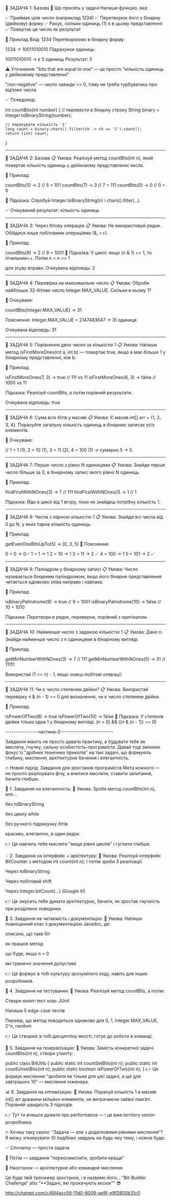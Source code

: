 🧩 ЗАДАЧА 1: Базова
🧠 Що просять у задачі
Напиши функцію, яка:

✅ Приймає ціле число (наприклад 1234)
✅ Перетворює його у бінарну (двійкову) форму
✅ Рахує, скільки одиниць (1) є в цьому представленні
✅ Повертає це число як результат

🔢 Приклад
Вхід: 1234
Перетворюємо в бінарну форму:

1234 → 10011010010
Підрахунок одиниць:

10011010010  → є 5 одиниць
Результат: 5

⚠️ Уточнення:
"bits that are equal to one" — це просто "кількість одиниць у двійковому представленні"

"non-negative" — число завжди >= 0, тому не треба турбуватись про від’ємні числа

✅ Псевдокод:

int countBits(int number) {
// перевести в бінарну строку
String binary = Integer.toBinaryString(number);

    // порахувати кількість '1'
    long count = binary.chars().filter(ch -> ch == '1').count();
    return (int) count;
}

--------------------------------------------------------------

🧩 ЗАДАЧА 2: Базова
📋 Умова:
Реалізуй метод countBits(int n), який повертає кількість одиниць 
у двійковому представленні числа.

📌 Приклад:

countBits(5) → 2      // 5 = 101
countBits(7) → 3      // 7 = 111
countBits(0) → 0      // 0 = 0

🧠 Підказка:
Спробуй Integer.toBinaryString(n) і chars().filter(...)

✅ Очікуваний результат: кількість одиниць

--------------------------------------------------------------

🧩 ЗАДАЧА 3: Через бітову операцію
📋 Умова:
Не використовуй рядки. Обійдися лише побітовими операціями (&, >>).

📌 Приклад:

countBits(9) → 2    // 9 = 1001
🧠 Підказка:
У циклі: якщо (n & 1) == 1, то лічильник++. Потім n = n >> 1

для зсуву вправо.
Очікувана відповідь: 2

--------------------------------------------------------------

🧩 ЗАДАЧА 4: Перевірка на максимальне число
📋 Умова:
Оброби найбільше 32-бітове число Integer.MAX_VALUE.
Скільки в ньому 1?

📌 Очікуване:

countBits(Integer.MAX_VALUE) → 31

Пояснення:
Integer.MAX_VALUE = 2147483647 → 31 одиниця

Очікувана відповідь: 31

--------------------------------------------------------------

🧩 ЗАДАЧА 5: Порівняння двох чисел за кількістю 1
📋 Умова:
Напиши метод isFirstMoreOnes(int a, int b) — повертає true, якщо a має більше 1 у бінарному представленні, ніж b.

📌 Приклад:

isFirstMoreOnes(7, 3) → true    // 111 vs 11
isFirstMoreOnes(8, 3) → false   // 1000 vs 11

Підказка:
Реалізуй countBits, а потім порівняй результати.

Очікувана відповідь: true

--------------------------------------------------------------

🧩 ЗАДАЧА 6: Сума всіх бітів у масиві
📋 Умова:
Є масив int[] arr = {1, 2, 3, 4}. Порахуйте загальну кількість одиниць в бінарних записах усіх елементів.

📌 Очікуване:

// 1 = 1 (1), 2 = 10 (1), 3 = 11 (2), 4 = 100 (1) → сумарно 5
→ 5

--------------------------------------------------------------

🧩 ЗАДАЧА 7: Перше число з рівно N одиницями
📋 Умова:
Знайди перше число більше за 0, в бінарному записі якого рівно N одиниць.

📌 Приклад:

findFirstWithNOnes(3) → 7    // 111
findFirstWithNOnes(1) → 1    // 1

Підказка:
Йди в циклі від 1 вгору, поки не знайдеш потрібну кількість 1.

---------------------------------------------------------------

🧩 ЗАДАЧА 8: Числа з парною кількістю 1
📋 Умова:
Знайди всі числа від 0 до N, у яких парна кількість одиниць.


📌 Приклад:

getEvenOneBitsUpTo(5) → [0, 3, 5]
🧠 Пояснення:

0 = 0 → 0✅
1 = 1 → 1
2 = 10 → 1
3 = 11 → 2 ✅
4 = 100 → 1
5 = 101 → 2 ✅

----------------------------------------------------------------

🧩 ЗАДАЧА 9: Паліндром у бінарному записі
📋 Умова:
Число називається бінарним паліндромом, якщо його бінарне
представлення читається однаково зліва направо і навпаки.

📌 Приклад:

isBinaryPalindrome(9) → true    // 9 = 1001
isBinaryPalindrome(10) → false // 10 = 1010

Підказка:
Перетвори в рядок, переверни, порівняй з оригіналом.

------------------------------------------------------------------

🧩 ЗАДАЧА 10: Найменше число з заданою кількістю 1
📋 Умова:
Дано n. Знайди найменше число з n одиницями в бінарному вигляді.

📌 Приклад:

getMinNumberWithNOnes(3) → 7    // 111
getMinNumberWithNOnes(5) → 31   // 11111

Використай (1 << n) - 1, якщо знаєш побітові операції.

-----------------------------------------------------------------

🧩 ЗАДАЧА 11: Чи є число степенем двійки?
📋 Умова:
Використай перевірку n & (n - 1) == 0 для визначення, чи є число степенем двійки.

📌 Приклад:

isPowerOfTwo(8) → true
isPowerOfTwo(10) → false
🧠 Підказка:
У степенів двійки тільки одна 1 у бінарному вигляді.
(n > 0) && ((n & (n - 1)) == 0)

----------------частина-2--------------------------

Завдання мають не просто давати практику, а будувати тебе як мислячу, гнучку, сильну особистість-програміста.
Давай тоді змінимо фокус із "дрібних технічних приколів" на такі задачі, що формують глибину, мислення, архітектурне бачення і елегантність.

🔥 Новий підхід: Завдання для зростання програміста
Мета кожного — не просто реалізувати фічу, а вчитися мислити, ставити запитання, бачити глибше.

🌱 1. Завдання на елегантність:
🧩 Умова:
Зроби метод countBits(int n), але…

без toBinaryString

без циклу while

без ручного підрахунку бітів

красиво, елегантно, в один рядок

👉 Це навчить тебе мислити "вище рівня циклів" і гуглити глибше.

💡 2. Завдання на інтерфейс + архітектуру:
🧩 Умова:
Реалізуй інтерфейс BitCounter з методом int count(int n);
І потім зроби 3 реалізації:

Через toBinaryString

Через побітовий shift

Через Integer.bitCount(...) (Google it!)

👉 Це змусить тебе думати архітектурно, бачити, як зростає гнучкість при розділенні поведінки.

🔎 3. Завдання на читаємість і документацію:
🧩 Умова:
Напиши повноцінний клас з документацією Javadoc, де:

описано, що таке біт

як працює метод

що буде, якщо n = 0

які граничні значення допустимі

👉 Це формує в тобі культуру зрозумілого коду, навіть для інших розробників.

🧠 4. Завдання на тестування:
🧩 Умова:
Реалізуй метод countBits, а потім:

Створи юнінт-тест клас JUnit

Напиши 5 edge-case тестів

Перевір, що метод поводиться однаково для 0, 1, Integer.MAX_VALUE, 2^n, random

👉 Це створює в тобі дисципліну якості, готує до роботи в команді.

🧰 5. Завдання на генералізацію:
🧩 Умова:
Замість конкретної задачі countBits(int n), створи утиліту:


public class BitUtils {
public static int countSetBits(int n);
public static int countUnsetBits(int n);
public static boolean isPowerOfTwo(int n);
}
👉 Це формує мислення "зробити не тільки для цієї задачі, а ще для завтрашніх 10" — мислення інженера.

📊 6. Завдання на оптимізацію:
🧩 Умова:
Порахуй кількість 1 в масиві int[] arr довжини мільйон елементів, не витрачаючи зайвої пам’яті.
Порівняй швидкість 3 підходів.

👉 Тут ти вчишся думати про performance — і це вже territory senior-розробника.

🔥 Хочеш таку серію: “Задача — але з додатковими рівнями мислення”?
Я можу згенерувати 10 подібних завдань на будь-яку тему, і кожне буде:

✅ Спочатку — проста задача

🔁 Потім — завдання "переосмислити, зробити краще"

🚀 Наостанок — архітектурне або командне мислення

Це буде твій тренажер зростання, і я назвемо його…
“Bit-Builder Challenge” або “**Задачі, які прокачують мозок”” 😎

http://chatgpt.com/c/684acc59-11d0-8009-ae8f-e9f2800b31c0